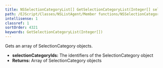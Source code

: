 ```yaml
---
title: NSSelectionCategoryList[] GetSelectionCategoryList(Integer[] selectionCategoryIds)
path: /EJScript/Classes/NSListAgent/Member functions/NSSelectionCategoryList[] GetSelectionCategoryList(Integer[] p_0)
intellisense: 1
classref: 1
sortOrder: 4321
keywords: GetSelectionCategoryList(Integer[])
---
```



Gets an array of SelectionCategory objects.



* **selectionCategoryIds:** The identifiers of the SelectionCategory object
* **Returns:** Array of SelectionCategory objects


